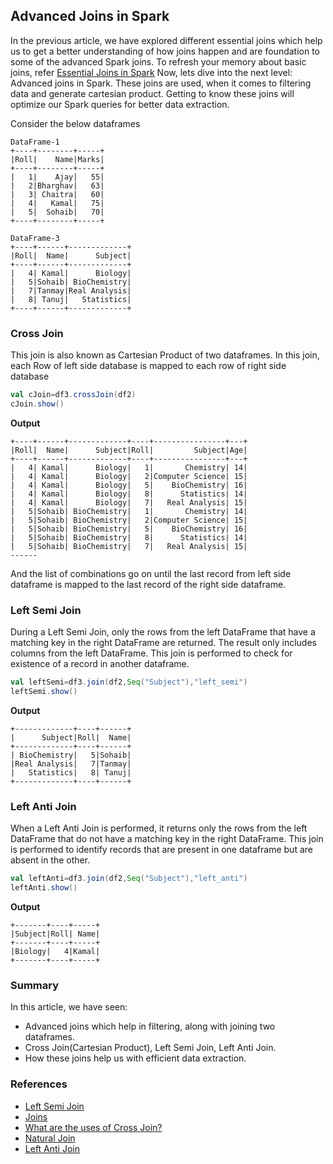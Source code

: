 ## Advanced Joins in Spark

In the previous article, we have explored different essential joins which help us to get a better understanding of how joins happen and are foundation to some of the advanced Spark joins.
To refresh your memory about basic joins, refer [Essential Joins in Spark](@/docs/spark/essential-joins-in-spark.md)
Now, lets dive into the next level: Advanced joins in Spark. These joins are used, when it comes to filtering data and generate cartesian product. 
Getting to know these joins will optimize our Spark queries for better data extraction.

Consider the below dataframes
```text
DataFrame-1
+----+--------+-----+
|Roll|    Name|Marks|
+----+--------+-----+
|   1|    Ajay|   55|
|   2|Bharghav|   63|
|   3| Chaitra|   60|
|   4|   Kamal|   75|
|   5|  Sohaib|   70|
+----+--------+-----+

DataFrame-3
+----+------+-------------+
|Roll|  Name|      Subject|
+----+------+-------------+
|   4| Kamal|      Biology|
|   5|Sohaib| BioChemistry|
|   7|Tanmay|Real Analysis|
|   8| Tanuj|   Statistics|
+----+------+-------------+
```

### Cross Join
This join is also known as Cartesian Product of two dataframes. 
In this join, each Row of left side database is mapped to each row of right side database
```scala
val cJoin=df3.crossJoin(df2)
cJoin.show()
```
**Output**
```text
+----+------+-------------+----+----------------+---+
|Roll|  Name|      Subject|Roll|         Subject|Age|
+----+------+-------------+----+----------------+---+
|   4| Kamal|      Biology|   1|       Chemistry| 14|
|   4| Kamal|      Biology|   2|Computer Science| 15|
|   4| Kamal|      Biology|   5|    BioChemistry| 16|
|   4| Kamal|      Biology|   8|      Statistics| 14|
|   4| Kamal|      Biology|   7|   Real Analysis| 15|
|   5|Sohaib| BioChemistry|   1|       Chemistry| 14|
|   5|Sohaib| BioChemistry|   2|Computer Science| 15|
|   5|Sohaib| BioChemistry|   5|    BioChemistry| 16|
|   5|Sohaib| BioChemistry|   8|      Statistics| 14|
|   5|Sohaib| BioChemistry|   7|   Real Analysis| 15|
------
```
And the list of combinations go on until the last record from left side dataframe is mapped to the last record of the right side dataframe.

### Left Semi Join
During a Left Semi Join, only the rows from the left DataFrame that have a matching key in the right DataFrame are returned.
The result only includes columns from the left DataFrame. This join is performed to check for existence of a record in another dataframe.
```scala
val leftSemi=df3.join(df2,Seq("Subject"),"left_semi")
leftSemi.show()
```
**Output**
```text
+-------------+----+------+
|      Subject|Roll|  Name|
+-------------+----+------+
| BioChemistry|   5|Sohaib|
|Real Analysis|   7|Tanmay|
|   Statistics|   8| Tanuj|
+-------------+----+------+
```

### Left Anti Join
When a Left Anti Join is performed, it returns only the rows from the left DataFrame that do not have a matching key in the right DataFrame.
This join is performed to identify records that are present in one dataframe but are absent in the other.
```scala
val leftAnti=df3.join(df2,Seq("Subject"),"left_anti")
leftAnti.show()
```
**Output**
```text
+-------+----+-----+
|Subject|Roll| Name|
+-------+----+-----+
|Biology|   4|Kamal|
+-------+----+-----+
```

### Summary
In this article, we have seen:
- Advanced joins which help in filtering, along with joining two dataframes.
- Cross Join(Cartesian Product), Left Semi Join, Left Anti Join.
- How these joins help us with efficient data extraction.

### References
- [Left Semi Join](https://learn.microsoft.com/en-us/kusto/query/join-leftsemi?view=microsoft-fabric)
- [Joins](https://docs.snowflake.com/en/sql-reference/constructs/join)
- [What are the uses of Cross Join?](https://stackoverflow.com/questions/219716/what-are-the-uses-for-cross-join)
- [Natural Join](https://docs.oracle.com/javadb/10.8.2.2/ref/rrefsqljnaturaljoin.html#:~:text=A%20NATURAL%20JOIN%20is%20a,The%20default%20is%20INNER%20join.)
- [Left Anti Join](https://learn.microsoft.com/en-us/power-query/merge-queries-left-anti)